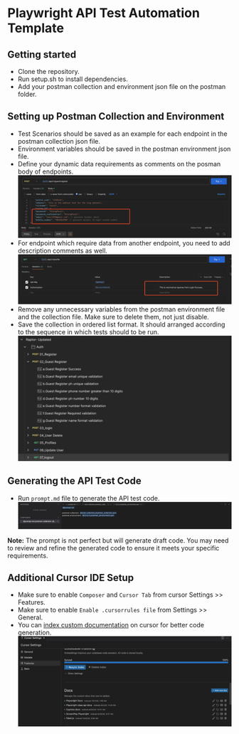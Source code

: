 # Playwright API Test Automation Template

## Getting started

- Clone the repository.
- Run setup.sh to install dependencies.
- Add your postman collection and environment json file on the postman folder.

## Setting up Postman Collection and Environment

- Test Scenarios should be saved as an example for each endpoint in the postman collection json file.
- Environment variables should be saved in the postman environment json file.
- Define your dynamic data requirements as comments on the posman body of endpoints.
![Dynamic Data Define Example](assets/readMeImages/Example_DynamicDataDefine.png)
- For endpoint which require data from another endpoint, you need to add description comments as well.
![Dependency Data Define Example](assets/readMeImages/Example_DependencyDefine.png)
- Remove any unnecessary variables from the postman environment file and the collection file. Make sure to delete them, not just disable.
- Save the collection in ordered list format. It should arranged according to the sequence in which tests should to be run.
![Postman Collection Format Example](assets/readMeImages/Example_PostmanCollection.png)

## Generating the API Test Code

- Run `prompt.md` file to generate the API test code.
![Prompt Usage Example](assets/readMeImages/Example_PromptUsage.png)

**Note:** The prompt is not perfect but will generate draft code. You may need to review and refine the generated code to ensure it meets your specific requirements.

## Additional Cursor IDE Setup

- Make sure to enable `Composer` and `Cursor Tab` from cursor Settings >> Features.
- Make sure to enable `Enable .cursorrules file` from Settings >> General.
- You can [index custom documentation](https://docs.cursor.com/context/@-symbols/@-docs) on cursor for better code generation.
![Cursor Docs Indexing](assets/readMeImages/Example_DocsIndexing.png)


